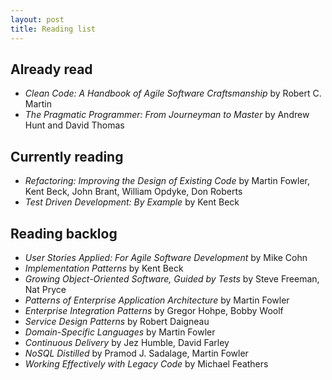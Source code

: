 ```yaml
---
layout: post
title: Reading list
---
```

## Already read

* _Clean Code: A Handbook of Agile Software Craftsmanship_ by Robert C. Martin
* _The Pragmatic Programmer: From Journeyman to Master_ by Andrew Hunt and David Thomas

## Currently reading

* _Refactoring: Improving the Design of Existing Code_ by Martin Fowler, Kent Beck, John Brant, William Opdyke, Don Roberts
* _Test Driven Development: By Example_ by Kent Beck

## Reading backlog

* _User Stories Applied: For Agile Software Development_ by Mike Cohn
* _Implementation Patterns_ by Kent Beck
* _Growing Object-Oriented Software, Guided by Tests_ by Steve Freeman, Nat Pryce
* _Patterns of Enterprise Application Architecture_ by Martin Fowler
* _Enterprise Integration Patterns_ by Gregor Hohpe, Bobby Woolf
* _Service Design Patterns_ by Robert Daigneau
* _Domain-Specific Languages_ by Martin Fowler
* _Continuous Delivery_ by Jez Humble, David Farley
* _NoSQL Distilled_ by Pramod J. Sadalage, Martin Fowler
* _Working Effectively with Legacy Code_ by Michael Feathers

